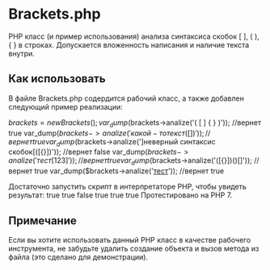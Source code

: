 # Brackets.php
PHP класс (и пример использования) анализа синтаксиса скобок [ ], ( ), { } в строках. Допускается вложенность написания и наличие текста внутри.

## Как использовать
В файле Brackets.php содердится рабочий класс, а также добавлен следующий пример реализации:

$brackets = new Brackets();
var_dump($brackets->analize('( [ ] { } )')); //вернет true
var_dump($brackets->analize('какой-то текст([{}])')); //вернет true
var_dump($brackets->analize(']неверный синтаксис скобок[([{}])')); //вернет false
var_dump($brackets->analize('{{тест{[123]}}}')); //вернет true
var_dump($brackets->analize('([{}])()[]')); //вернет true
var_dump($brackets->analize('[тест](тест{})')); //вернет true

Достаточно запустить скрипт в интерпретаторе PHP, чтобы увидеть результат:
true true false true true true
Протестировано на PHP 7.

## Примечание
Если вы хотите использовать данный PHP класс в качестве рабочего инструмента, не забудьте удалить создание объекта и вызов метода из файла (это сделано для демонстрации).

